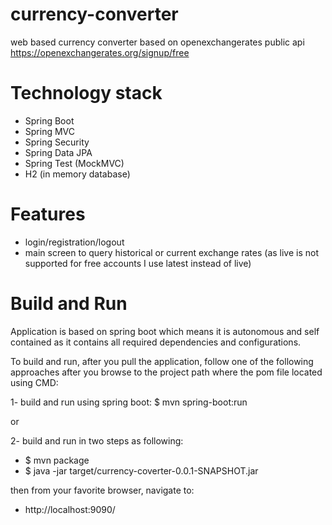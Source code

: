 # currency-converter
web based currency converter based on openexchangerates public api
https://openexchangerates.org/signup/free

# Technology stack
- Spring Boot
- Spring MVC
- Spring Security
- Spring Data JPA
- Spring Test (MockMVC)
- H2 (in memory database)

# Features
- login/registration/logout
- main screen to query historical or current exchange rates (as live is not supported for free accounts I use latest instead of live)

# Build and Run
Application is based on spring boot which means it is autonomous and self contained as it contains all required dependencies and configurations.

To build and run, after you pull the application, follow one of the following approaches after you browse to the project path where the pom file located using CMD:

1-  build and run using spring boot:
   $ mvn spring-boot:run

or

2- build and run in two steps as following:	
   - $ mvn package
   - $ java -jar target/currency-coverter-0.0.1-SNAPSHOT.jar

then from your favorite browser, navigate to: 
   - http://localhost:9090/ 
